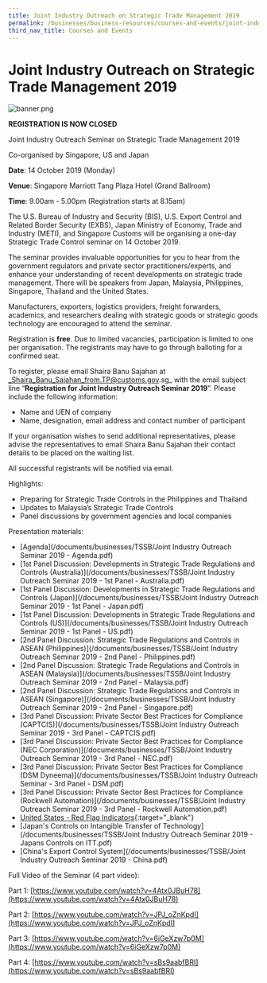 ```yaml
---
title: Joint Industry Outreach on Strategic Trade Management 2019
permalink: /businesses/business-resources/courses-and-events/joint-industry-outreach-on-strategic-trade-management-2019
third_nav_title: Courses and Events
---
```


# Joint Industry Outreach on Strategic Trade Management 2019

![banner.png](/images/banner.png)

**REGISTRATION IS NOW CLOSED**

Joint Industry Outreach Seminar on Strategic Trade Management 2019

Co-organised by Singapore, US and Japan

**Date**: 14 October 2019 (Monday)

**Venue**: Singapore Marriott Tang Plaza Hotel (Grand Ballroom)

**Time**: 9.00am - 5.00pm (Registration starts at 8.15am)

The U.S. Bureau of Industry and Security (BIS), U.S. Export Control and Related Border Security (EXBS), Japan Ministry of Economy, Trade and Industry (METI), and Singapore Customs will be organising a one-day Strategic Trade Control seminar on 14 October 2019.

The seminar provides invaluable opportunities for you to hear from the government regulators and private sector practitioners/experts, and enhance your understanding of recent developments on strategic trade management. There will be speakers from Japan, Malaysia, Philippines, Singapore, Thailand and the United States.

Manufacturers, exporters, logistics providers, freight forwarders, academics, and researchers dealing with strategic goods or strategic goods technology are encouraged to attend the seminar.

Registration is  **free**. Due to limited vacancies, participation is limited to  one  per organisation. The registrants may have to go through balloting for a confirmed seat.

To register, please email Shaira Banu Sajahan at  _Shaira_Banu_Sajahan_from.TP@customs.gov.sg_  with the email subject line “**Registration for Joint Industry Outreach Seminar 2019**”. Please include the following information:

-   Name and UEN of company
-   Name, designation, email address and contact number of participant

If your organisation wishes to send additional representatives, please advise the representatives to email Shaira Banu Sajahan their contact details to be placed on the waiting list.

All successful registrants will be notified via email.

Highlights:

-   Preparing for Strategic Trade Controls in the Philippines and Thailand
-   Updates to Malaysia’s Strategic Trade Controls
-   Panel discussions by government agencies and local companies

Presentation materials:

-   [Agenda](/documents/businesses/TSSB/Joint Industry Outreach Seminar 2019 - Agenda.pdf)
-   [1st Panel Discussion: Developments in Strategic Trade Regulations and Controls (Australia)](/documents/businesses/TSSB/Joint Industry Outreach Seminar 2019 - 1st Panel - Australia.pdf)
-   [1st Panel Discussion: Developments in Strategic Trade Regulations and Controls (Japan)](/documents/businesses/TSSB/Joint Industry Outreach Seminar 2019 - 1st Panel - Japan.pdf)
-   [1st Panel Discussion: Developments in Strategic Trade Regulations and Controls (US)](/documents/businesses/TSSB/Joint Industry Outreach Seminar 2019 - 1st Panel - US.pdf)
-   [2nd Panel Discussion: Strategic Trade Regulations and Controls in ASEAN (Philippines)](/documents/businesses/TSSB/Joint Industry Outreach Seminar 2019 - 2nd Panel - Philippines.pdf)
-   [2nd Panel Discussion: Strategic Trade Regulations and Controls in ASEAN (Malaysia)](/documents/businesses/TSSB/Joint Industry Outreach Seminar 2019 - 2nd Panel - Malaysia.pdf)
-   [2nd Panel Discussion: Strategic Trade Regulations and Controls in ASEAN (Singapore)](/documents/businesses/TSSB/Joint Industry Outreach Seminar 2019 - 2nd Panel - Singapore.pdf)
-   [3rd Panel Discussion: Private Sector Best Practices for Compliance (CAPTCIS)](/documents/businesses/TSSB/Joint Industry Outreach Seminar 2019 - 3rd Panel - CAPTCIS.pdf)
-   [3rd Panel Discussion: Private Sector Best Practices for Compliance (NEC Corporation)](/documents/businesses/TSSB/Joint Industry Outreach Seminar 2019 - 3rd Panel - NEC.pdf)
-   [3rd Panel Discussion: Private Sector Best Practices for Compliance (DSM Dyneema)](/documents/businesses/TSSB/Joint Industry Outreach Seminar - 3rd Panel - DSM.pdf)
-   [3rd Panel Discussion: Private Sector Best Practices for Compliance (Rockwell Automation)](/documents/businesses/TSSB/Joint Industry Outreach Seminar 2019 - 3rd Panel - Rockwell Automation.pdf)
-   [United States - Red Flag Indicators](https://www.bis.doc.gov/index.php/all-articles/23-compliance-a-training/51-red-flag-indicators){:target="_blank"}
-   [Japan's Controls on Intangible Transfer of Technology](/documents/businesses/TSSB/Joint Industry Outreach Seminar 2019 - Japans Controls on ITT.pdf)
-   [China's Export Control System](/documents/businesses/TSSB/Joint Industry Outreach Seminar 2019 - China.pdf)

Full Video of the Seminar (4 part video):

Part 1: [https://www.youtube.com/watch?v=4Atx0JBuH78](https://www.youtube.com/watch?v=4Atx0JBuH78)

Part 2: [https://www.youtube.com/watch?v=JPJ_oZnKpdI](https://www.youtube.com/watch?v=JPJ_oZnKpdI)

Part 3: [https://www.youtube.com/watch?v=6iGeXzw7p0M](https://www.youtube.com/watch?v=6iGeXzw7p0M)

Part 4: [https://www.youtube.com/watch?v=sBs9aabfBRI](https://www.youtube.com/watch?v=sBs9aabfBRI)
